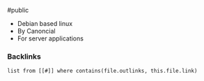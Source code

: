 #public
- Debian based linux
- By Canoncial
- For server applications

### Backlinks
```dataview 
list from [[#]] where contains(file.outlinks, this.file.link)
```

